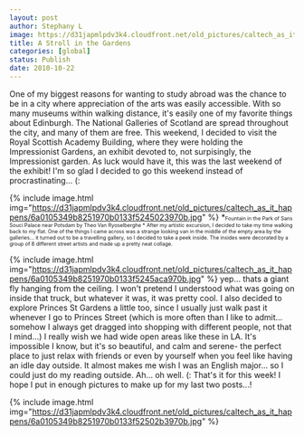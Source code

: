 ```yaml
---
layout: post
author: Stephany L
image: https://d31japmlpdv3k4.cloudfront.net/old_pictures/caltech_as_it_happens/6a0105349b8251970b0133f52448a5970b.jpg
title: A Stroll in the Gardens
categories: [global]
status: Publish
date: 2010-10-22
---
```


One of my biggest reasons for wanting to study abroad was the chance to be in a city where appreciation of the arts was easily accessible. With so many museums within walking distance, it's easily one of my favorite things about Edinburgh. The National Galleries of Scotland are spread throughout the city, and many of them are free. This weekend, I decided to visit the Royal Scottish Academy Building, where they were holding the Impressionist Gardens, an exhibit devoted to, not surpisingly, the Impressionist garden. As luck would have it, this was the last weekend of the exhibit! I'm so glad I decided to go this weekend instead of procrastinating... (:

{% include image.html img="https://d31japmlpdv3k4.cloudfront.net/old_pictures/caltech_as_it_happens/6a0105349b8251970b0133f5245023970b.jpg" %}
*<span style="font-size: xx-small;">Fountain in the Park of Sans Souci Palace near Potsdam by Theo Van Ryoselberghe *
After my artistic excursion, I decided to take my time walking back to my flat. One of the things I came across was a strange looking van in the middle of the empty area by the galleries... it turned out to be a travelling gallery, so I decided to take a peek inside. The insides were decorated by a group of 8 different street artists and made up a pretty neat collage.


{% include image.html img="https://d31japmlpdv3k4.cloudfront.net/old_pictures/caltech_as_it_happens/6a0105349b8251970b0133f5245aca970b.jpg" %}
yep... thats a giant fly hanging from the ceiling. I won't pretend I understood what was going on inside that truck, but whatever it was, it was pretty cool. I also decided to explore Princes St Gardens a little too, since I usually just walk past it whenever I go to Princes Street (which is more often than I like to admit... somehow I always get dragged into shopping with different people, not that I mind...) I really wish we had wide open areas like these in LA. It's impossible I know, but it's so beautiful, and calm and serene- the perfect place to just relax with friends or even by yourself when you feel like having an idle day outside. It almost makes me wish I was an English major... so I could just do my reading outside. Ah... oh well. (: That's it for this week! I hope I put in enough pictures to make up for my last two posts...!


{% include image.html img="https://d31japmlpdv3k4.cloudfront.net/old_pictures/caltech_as_it_happens/6a0105349b8251970b0133f52502b3970b.jpg" %}
